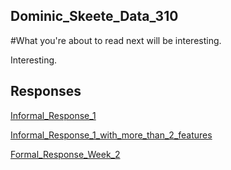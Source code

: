 ## Dominic_Skeete_Data_310

#What you're about to read next will be interesting.

Interesting. 


## Responses

[Informal_Response_1](https://daskeete.github.io/Informal_Response_1/)

[Informal_Response_1_with_more_than_2_features](https://daskeete.github.io/Informal_Response_1_with_more_than_2_features/)


[Formal_Response_Week_2](https://daskeete.github.io/Formal_Response_Week_2/)
